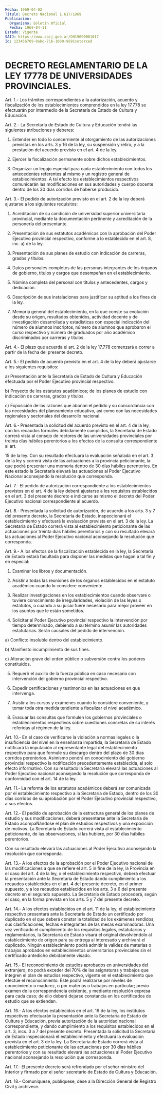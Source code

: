 ```yaml
---
Fecha: 1969-04-02
Título: Decreto Nacional 1.617/1969
Publicación:
  Organismo: Boletín Oficial
  Fecha: 1969-04-11
Estado: Vigente
SAIJ: https://www.saij.gob.ar/DN19690001617
Id: 123456789-0abc-716-1000-9691soterced
---
```

# DECRETO REGLAMENTARIO DE LA LEY 17778 DE UNIVERSIDADES PROVINCIALES.

<a id="1"></a>
Art.  1.-  Los  trámites  correspondientes  a la autorización,  acuerdo y fiscalización de los establecimientos comprendidos  en la  ley  17.778 se efectuarán por intermedio de la Secretaría de Estado  de Cultura y Educación.

<a id="2"></a>
Art. 2.- La Secretaría de Estado de Cultura y Educación tendrá  las siguientes atribuciones y deberes:

1.  Entender  en  todo  lo  concerniente  al  otorgamiento  de  las  autorizaciones  previstas  en  los  arts.  3  y  16  de  la ley, su  suspensión y retiro, y a la prestación del acuerdo previsto  en  el  art. 4 de la ley.

2. Ejercer la fiscalización permanente sobre dichos  establecimientos.

3.  Organizar  un  legajo  especial  para  cada establecimiento con  todos los antecedentes referentes al mismo y  un  registro  general  de  establecimientos. A tal efecto los establecimientos respectivos  comunicarán  las modificaciones en sus autoridades y cuerpo docente  dentro de los 30 días corridos de haberse producido.

<a id="3"></a>
Art. 3.- El pedido de autorización previsto en el art. 2 de la  ley deberá ajustarse a los siguientes requisitos:

1. Acreditación de su condición de universidad superior  universitaria  provincial,  mediante  la documentación pertinente y  acreditación de la personería del presentante.

2. Presentación de sus estatutos académicos  con  la aprobación del  Poder  Ejecutivo  provincial respectivo, conforme a lo  establecido  en el art. 8, inc. a) de la ley.

3.  Presentación  de  sus  planes  de  estudio  con  indicación  de  carreras, grados y títulos.

4. Datos personales  completos  de  las personas integrantes de los  órganos  de  gobierno,  títulos  y  cargos  que  desempeñan  en  el  establecimiento.

5. Nómina completa del personal con títulos  y antecedentes, cargos  y dedicación.

6. Descripción de sus instalaciones para justificar  su  aptitud  a  los fines de la ley.

7.  Memoria  general  del  establecimiento,  en  la  que  conste su  evolución desde su origen, resultados obtenidos, actividad  docente  y   de  investigación  desarrollada  y  estadísticas  con  especial  indicación  del número de alumnos inscriptos, número de alumnos que  aprobaron el  curso  respectivo  y  número  de  graduados  por  año  académico discriminados por carreras y títulos.

<a id="4"></a>
Art.  4.-  El  plazo  que  acuerda  el art. 2 de la ley 17.778  comenzará  a  correr  a  partir de la fecha del  presente  decreto.

<a id="5"></a>
Art.  5.- El pedido de acuerdo previsto en el art. 4 de la ley  deberá ajustarse a los siguientes requisitos:

a)  Presentación   ante  la  Secretaría  de  Estado  de  Cultura  y  Educación efectuada  por  el Poder Ejecutivo provincial respectivo.

b) Proyecto de los estatutos  académicos;  de los planes de estudio  con indicación de carreras, grados y títulos.

c) Exposición de las razones que abonan el pedido y su  concordancia  con las necesidades del planeamiento  educativo,  así  como con las necesidades  regionales  y  sectoriales del desarrollo  nacional.

<a id="6"></a>
Art.  6.-  Presentada  la solicitud del acuerdo previsto en el  art. 4 de la ley, con los recaudos  formales debidamente cumplidos,  la Secretaría de Estado correrá vista  al  consejo  de  rectores de  las universidades provinciales por treinta días hábiles  perentorios  a los efectos de la consulta correspondiente  al  art.

15 de la ley.  Con su resultado efectuará la evaluación señalada en  el art. 3 de la  ley  y  correrá  vista  de  las  actuaciones  a la  provincia  peticionante,  la que podrá presentar una memoria dentro  de  30  días hábiles perentorios.  En  este  estado  la  Secretaría  elevará las  actuaciones al Poder Ejecutivo Nacional aconsejando la  resolución que corresponda.

<a id="7"></a>
Art.  7.-  El  pedido  de  autorización  correspondiente a los  establecimientos previstos en el art. 4 de la ley  deberá ajustarse  a los requisitos establecidos en el art. 3 del presente  decreto  e  indicarse    asimismo  el  decreto  del  Poder  Ejecutivo  nacional  correspondiente al acuerdo.

<a id="8"></a>
Art. 8.- Presentada la solicitud de autorización, de acuerdo a  los arts.  3  y  7  del  presente decreto, la Secretaría de Estado,  inspeccionará  el  establecimiento    y   efectuará  la  evaluación  prevista en el art. 3 de la ley. La Secretaría  de  Estado  correrá  vista  al  establecimiento  peticionante  de  las  actuaciones  por  treinta  días  hábiles  perentorios  y con su resultado elevará las  actuaciones al Poder Ejecutivo nacional  aconsejando  la resolución  que corresponda.

<a id="9"></a>
Art.  9.-  A los efectos de la fiscalización establecida en la  ley, la Secretaría  de  Estado  estará  facultada para disponer las  medidas que hagan a tal fin y en especial:

1. Examinar los libros y documentación.

2. Asistir a todas las reuniones de los órganos  establecidos en el  estatuto    académico   cuando  lo  considere  conveniente.

3.  Realizar  investigaciones    en   los  establecimientos  cuando  observare o tuviere conocimiento de irregularidades,  violación  de  las  leyes  o  estatutos, o cuando a su juicio fuere necesario para  mejor  proveer  en   los  asuntos  que  le  están  sometidos.

4.  Solicitar  al  Poder    Ejecutivo    provincial  respectivo  la  intervención por tiempo determinado, debiendo  a  su término asumir  las  autoridades  estatutarias.  Serán  causales  del  pedido    de  intervención.

a) Conflicto insoluble dentro del establecimiento.

b) Manifiesto incumplimiento de sus fines.

c)  Alteración  grave  del  orden  público  o subversión contra los  poderes constituidos.

5. Requerir el auxilio de la fuerza pública en  caso  necesario con  intervención del gobierno provincial respectivo.

6. Expedir certificaciones y testimonios en las actuaciones  en que  intervenga.

7. Asistir a los cursos y exámenes cuando lo considere  conveniente,  y  tomar  toda  otra medida tendiente a fiscalizar el  nivel académico.

8. Evacuar las consultas que formulen  los gobiernos provinciales o  establecimientos  respectivos  sobre  cuestiones  concretas  de  su  interés referidas al régimen de la ley.

<a id="10"></a>
Art.  10.-  En  el  caso  de verificarse la violación a normas  legales o la insuficiencia del nivel  en la enseñanza impartida, la  Secretaría  de  Estado  notificará la imputación  al  representante  legal del establecimiento  respectivo  para que formule su descargo  dentro del plazo de 30 días corridos perentorios.  Asimismo  pondrá  en  conocimiento del gobierno provincial respectivo la notificación  precedentemente  establecida,  al  solo  efecto informativo. Con su  resultado la Secretaría elevará las actuaciones  al Poder Ejecutivo  nacional aconsejando la resolución que corresponda  de  conformidad  con el art. 14 de la ley.

<a id="11"></a>
Art.  11.-  La  reforma de los estatutos académicos deberá ser  comunicada por el establecimiento  respectivo  a  la  Secretaría de  Estado,  dentro  de  los 30 días corridos de su aprobación  por  el  Poder Ejecutivo provincial respectivo, a sus efectos.

<a id="12"></a>
Art.  12.- El pedido de aprobación de la estructura general de  los planes de  estudio  y  sus  modificaciones,  deberá presentarse  ante  la  Secretaría  de Estado acompaÑándose el plan  de  estudios  respectivos y una exposición  de  motivos.  La Secretaría de Estado  correrá vista al establecimiento peticionante, de las  observaciones,  si  las  hubiere, por 30 días hábiles  perentorios.

Con  su  resultado  elevará  las  actuaciones  al  Poder  Ejecutivo  aconsejando la resolución que corresponda.

<a id="13"></a>
Art. 13.- A los efectos de la aprobación por el Poder Ejecutivo  nacional  de  las modificaciones a que se refiere el art. 5 in fine  de la ley, la Provincia  en  el  caso  del  art.  4 de la ley, o el  establecimiento  respectivo,  deberá efectuar la presentación  ante  la  Secretaría  de  Estado  dando  cumplimiento    a  los  recaudos  establecidos  en  el  art.  4  del  presente decreto, en el  primer  supuesto, y a los recaudos establecidos  en  los  arts.  3  a 6 del  presente  decreto  en  el segundo supuesto. La Secretaría de Estado  procederá, según el caso,  en  la forma prevista en los arts. 5 y 7  del presente decreto.

<a id="14"></a>
Art.  14.- A los efectos establecidos en el art. 11 de la ley,  el establecimiento  respectivo  presentará  ante  la  Secretaría de  Estado  un  certificado  por duplicado en el que deberá constar  la  totalidad de los exámenes  rendidos,  sus clasificaciones, fechas e  integrantes  de  las  mesas examinadoras.  Una  vez  verificado  el  cumplimiento de los requisitos legales, estatutarios y  reglamentarios,  la  Secretaría    de  Estado  visará  el  original  devolviéndolo  al establecimiento de  origen  para  su  entrega  al  interesado y archivará  el  duplicado. Ningún establecimiento podrá  admitir la validez de materias o trabajos aprobados en  establecimientos universitarios  provinciales  sin  el  certificado  antedicho debidamente visado.

<a id="15"></a>
Art. 15.- El reconocimiento de estudios aprobados en  universidades  del  extranjero,  no  podrá  exceder  del 70% de las  asignaturas y trabajos que integren el plan de estudios  respectivo,    vigente  en  el  establecimiento  que  efectúe    el  reconocimiento.  Este  podrá realizarse por niveles de conocimiento  o madurez, o por materias  o  trabajos en particular; previo examen  de  la correspondencia existente,  y  mediante  resolución  expresa  para    cada  caso;  de  ello  deberá  dejarse  constancia  en  los  certificados de estudio que se extiendan.

<a id="16"></a>
Art.  16.- A los efectos establecidos en el art. 16 de la ley,  los institutos  respectivos  efectuarán  la  presentación  ante  la  Secretaría  de  Estado  de Cultura y Educación, previa autorización  de la autoridad nacional  correspondiente,  y  dando cumplimiento a  los requisitos establecidos en el art. 3, incs.  3 a 7 del presente  decreto.    Presentada  la  solicitud  la  Secretaría  de    Estado  inspeccionará    el   establecimiento  y  efectuará  la  evaluación  prevista en el art. 3  de  la  ley. La Secretaría de Estado correrá  vista al establecimiento peticionante  de  las  actuaciones  por 30  días hábiles perentorios y con su resultado elevará las  actuaciones  al  Poder Ejecutivo nacional aconsejando la resolución  que corresponda.

<a id="17"></a>
Art.  17.-  El  presente  decreto será refrendado por el señor  ministro del Interior y firmado  por  el señor secretario de Estado  de Cultura y Educación.

<a id="18"></a>
Art. 18.- Comuníquese, publíquese, dése a la Dirección General  de Registro Civil y archívese.